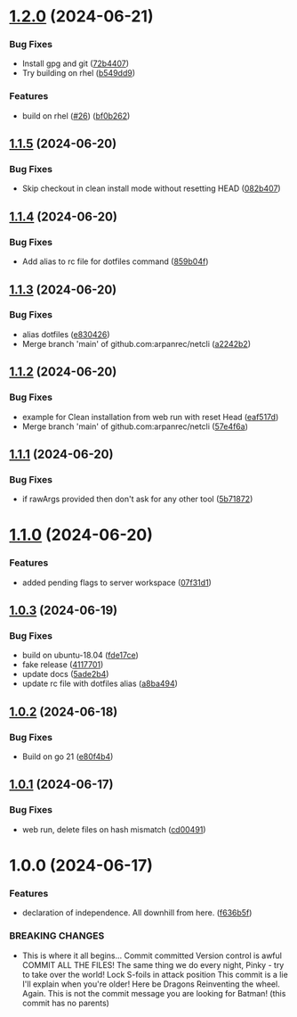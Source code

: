 # [1.2.0](https://github.com/arpanrec/netcli/compare/1.1.5...1.2.0) (2024-06-21)


### Bug Fixes

* Install gpg and git ([72b4407](https://github.com/arpanrec/netcli/commit/72b44073993db61c903ffe3c82695f94b28591a2))
* Try building on rhel ([b549dd9](https://github.com/arpanrec/netcli/commit/b549dd9eb98f216bde6333db0ee20ce493050e08))


### Features

* build on rhel ([#26](https://github.com/arpanrec/netcli/issues/26)) ([bf0b262](https://github.com/arpanrec/netcli/commit/bf0b262f7f51994ee2166249bba18fcd75294403))

## [1.1.5](https://github.com/arpanrec/netcli/compare/1.1.4...1.1.5) (2024-06-20)


### Bug Fixes

* Skip checkout in clean install mode without resetting HEAD ([082b407](https://github.com/arpanrec/netcli/commit/082b407dfc41617f3d9bd96dc9b72b578e5a471a))

## [1.1.4](https://github.com/arpanrec/netcli/compare/1.1.3...1.1.4) (2024-06-20)


### Bug Fixes

* Add alias to rc file for dotfiles command ([859b04f](https://github.com/arpanrec/netcli/commit/859b04f833f7c4b081569fc0d11286b4c1cc9d1d))

## [1.1.3](https://github.com/arpanrec/netcli/compare/1.1.2...1.1.3) (2024-06-20)


### Bug Fixes

* alias dotfiles ([e830426](https://github.com/arpanrec/netcli/commit/e830426f6299d0eebf17a98d977930409699d2f7))
* Merge branch 'main' of github.com:arpanrec/netcli ([a2242b2](https://github.com/arpanrec/netcli/commit/a2242b20b0cbfb4b4ebd12fff422dd45e6188b12))

## [1.1.2](https://github.com/arpanrec/netcli/compare/1.1.1...1.1.2) (2024-06-20)


### Bug Fixes

* example for Clean installation from web run with reset Head ([eaf517d](https://github.com/arpanrec/netcli/commit/eaf517d6009b2d8b7e58d5187b71d4fc6e76a86a))
* Merge branch 'main' of github.com:arpanrec/netcli ([57e4f6a](https://github.com/arpanrec/netcli/commit/57e4f6ad2a6725197cb7c2ef8f398f3b317f4d3a))

## [1.1.1](https://github.com/arpanrec/netcli/compare/1.1.0...1.1.1) (2024-06-20)


### Bug Fixes

* if rawArgs provided then don't ask for any other tool ([5b71872](https://github.com/arpanrec/netcli/commit/5b7187257b35ceaf3de6d2523fcef2bdf3b0bbc1))

# [1.1.0](https://github.com/arpanrec/netcli/compare/1.0.3...1.1.0) (2024-06-20)


### Features

* added pending flags to server workspace ([07f31d1](https://github.com/arpanrec/netcli/commit/07f31d12fb426a5051a710c3e05befb092df3a3c))

## [1.0.3](https://github.com/arpanrec/netcli/compare/1.0.2...1.0.3) (2024-06-19)


### Bug Fixes

* build on ubuntu-18.04 ([fde17ce](https://github.com/arpanrec/netcli/commit/fde17ceba758dfbfa01230ac8b0ff80d2b05de2c))
* fake release ([4117701](https://github.com/arpanrec/netcli/commit/4117701f391edaf20d5264fe5e2a49555d113990))
* update docs ([5ade2b4](https://github.com/arpanrec/netcli/commit/5ade2b42c8b2a1219106195c4e5f9dcc5001361b))
* update rc file with dotfiles alias ([a8ba494](https://github.com/arpanrec/netcli/commit/a8ba4944eb1f0c7392f72b27dea01910e07da9c6))

## [1.0.2](https://github.com/arpanrec/netcli/compare/1.0.1...1.0.2) (2024-06-18)


### Bug Fixes

* Build on go 21 ([e80f4b4](https://github.com/arpanrec/netcli/commit/e80f4b4bad62872be105b1008abbad55b61b0656))

## [1.0.1](https://github.com/arpanrec/netcli/compare/1.0.0...1.0.1) (2024-06-17)


### Bug Fixes

* web run, delete files on hash mismatch ([cd00491](https://github.com/arpanrec/netcli/commit/cd0049100a8122f42359e6b645afc05790d6b834))

# 1.0.0 (2024-06-17)


### Features

* declaration of independence. All downhill from here. ([f636b5f](https://github.com/arpanrec/netcli/commit/f636b5fac5d900d8bb2006b9c3ed9a54527979ff))


### BREAKING CHANGES

* This is where it all begins...
Commit committed
Version control is awful
COMMIT ALL THE FILES!
The same thing we do every night, Pinky - try to take over the world!
Lock S-foils in attack position
This commit is a lie
I'll explain when you're older!
Here be Dragons
Reinventing the wheel. Again.
This is not the commit message you are looking for
Batman! (this commit has no parents)
